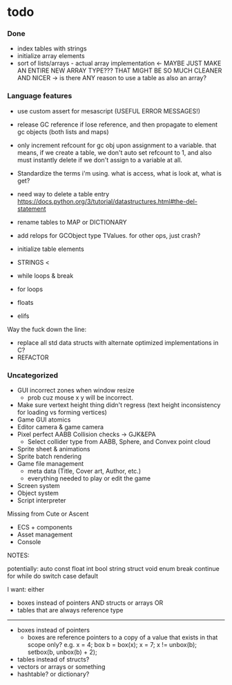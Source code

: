 # todo

### Done
- index tables with strings
- initialize array elements
- sort of lists/arrays - actual array implementation <- MAYBE JUST MAKE AN ENTIRE NEW ARRAY TYPE??? THAT MIGHT BE SO MUCH CLEANER AND NICER -> is there ANY reason to use a table as also an array?

### Language features

- use custom assert for mesascript (USEFUL ERROR MESSAGES!)
- release GC reference if lose reference, and then propagate to element gc objects (both lists and maps)
- only increment refcount for gc obj upon assignment to a variable. that means, if we create a table, we don't auto set refcount to 1, and also must instantly delete if we don't assign to a variable at all.

- Standardize the terms i'm using. what is access, what is look at, what is get?
- need way to delete a table entry https://docs.python.org/3/tutorial/datastructures.html#the-del-statement
- rename tables to MAP or DICTIONARY

- add relops for GCObject type TValues. for other ops, just crash? 

- initialize table elements

- STRINGS <

- while loops & break
- for loops
- floats
- elifs

Way the fuck down the line:
- replace all std data structs with alternate optimized implementations in C?
- REFACTOR


### Uncategorized

- GUI incorrect zones when window resize
  - prob cuz mouse x y will be incorrect.
- Make sure vertext height thing didn't regress (text height inconsistency for loading vs forming vertices)
- Game GUI atomics
- Editor camera & game camera
- Pixel perfect AABB Collision checks -> GJK&EPA
  - Select collider type from AABB, Sphere, and Convex point cloud
- Sprite sheet & animations
- Sprite batch rendering
- Game file management
  - meta data (Title, Cover art, Author, etc.)
  - everything needed to play or edit the game
- Screen system
- Object system
- Script interpreter

Missing from Cute or Ascent
- ECS + components
- Asset management
- Console















NOTES:

potentially:
auto
const
float
int
bool
string
struct
void
enum
break
continue
for
while
do
switch
case
default


I want:
either
- boxes instead of pointers AND structs or arrays
OR
- tables that are always reference type


----
- boxes instead of pointers
    - boxes are reference pointers to a copy of a value that exists in that scope only?
        e.g. x = 4; box b = box(x); x = 7; x != unbox(b);
        setbox(b, unbox(b) + 2);
- tables instead of structs?
- vectors or arrays or something
- hashtable? or dictionary?




